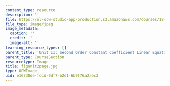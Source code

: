 ```yaml
---
content_type: resource
description: ''
file: https://ol-ocw-studio-app-production.s3.amazonaws.com/courses/18-03sc-differential-equations-fall-2011/e16738defccd9df7b2d16b9f76a2aec3_figunit2page.jpg
file_type: image/jpeg
image_metadata:
  caption: ''
  credit: ''
  image-alt: ''
learning_resource_types: []
parent_title: 'Unit II: Second Order Constant Coefficient Linear Equations'
parent_type: CourseSection
resourcetype: Image
title: figunit2page.jpg
type: OCWImage
uid: e16738de-fccd-9df7-b2d1-6b9f76a2aec3
---
```

